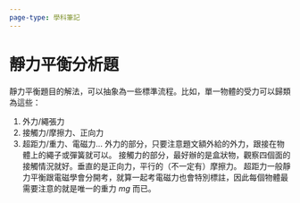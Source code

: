 ```yaml
---
page-type: 學科筆記
---
```

# 靜力平衡分析題
靜力平衡題目的解法，可以抽象為一些標準流程。比如，單一物體的受力可以歸類為這些：
1. 外力/繩張力
2. 接觸力/摩擦力、正向力
3. 超距力/重力、電磁力...
外力的部分，只要注意題文額外給的外力，跟接在物體上的繩子或彈簧就可以。
接觸力的部分，最好辦的是盒狀物，觀察四個面的接觸情況就好。垂直的是正向力，平行的（不一定有）摩擦力。
超距力一般靜力平衡跟電磁學會分開考，就算一起考電磁力也會特別標註，因此每個物體最需要注意的就是唯一的重力 $mg$ 而已。